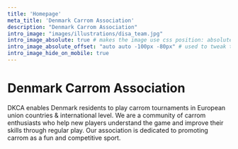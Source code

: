 ```yaml
---
title: 'Homepage'
meta_title: 'Denmark Carrom Association'
description: "Denmark Carrom Association"
intro_image: "images/illustrations/disa_team.jpg"
intro_image_absolute: true # makes the image use css position: absolute; so it looks "offset". It's a visual effect that might not always look good depending on the image you use.
intro_image_absolute_offset: "auto auto -100px -80px" # used to tweak the positioning of the absolute image if enabled above
intro_image_hide_on_mobile: true
---
```


# Denmark Carrom Association

DKCA enables Denmark residents to play carrom tournaments in European union countries & international level. We are a community of carrom enthusiasts who help new players understand the game and improve their skills through regular play. Our association is dedicated to promoting carrom as a fun and competitive sport.
